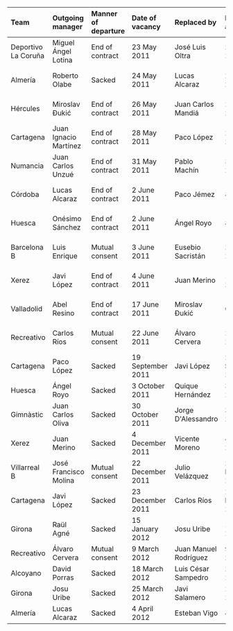 | Team                | Outgoing manager      | Manner of departure   | Date of vacancy   | Replaced by           | Date of appointment   | Position in table   |
|:--------------------|:----------------------|:----------------------|:------------------|:----------------------|:----------------------|:--------------------|
| Deportivo La Coruña | Miguel Ángel Lotina   | End of contract       | 23 May 2011       | José Luis Oltra       | 27 May 2011           | 18th (in La Liga )  |
| Almería             | Roberto Olabe         | Sacked                | 24 May 2011       | Lucas Alcaraz         | 25 June 2011          | 20th (in La Liga )  |
| Hércules            | Miroslav Đukić        | End of contract       | 26 May 2011       | Juan Carlos Mandiá    | 22 June 2011          | 19th (in La Liga )  |
| Cartagena           | Juan Ignacio Martínez | End of contract       | 28 May 2011       | Paco López            | 28 May 2011           | 13th ( 2010–11 )    |
| Numancia            | Juan Carlos Unzué     | End of contract       | 31 May 2011       | Pablo Machín          | 31 May 2011           | 10th ( 2010–11 )    |
| Córdoba             | Lucas Alcaraz         | End of contract       | 2 June 2011       | Paco Jémez            | 8 June 2011           | 16th ( 2010–11 )    |
| Huesca              | Onésimo Sánchez       | End of contract       | 2 June 2011       | Ángel Royo            | 8 June 2011           | 14th ( 2010–11 )    |
| Barcelona B         | Luis Enrique          | Mutual consent        | 3 June 2011       | Eusebio Sacristán     | 28 June 2011          | 3rd ( 2010–11 )     |
| Xerez               | Javi López            | End of contract       | 4 June 2011       | Juan Merino           | 14 June 2011          | 8th ( 2010–11 )     |
| Valladolid          | Abel Resino           | End of contract       | 17 June 2011      | Miroslav Đukić        | 6 July 2011           | 7th ( 2010–11 )     |
| Recreativo          | Carlos Ríos           | Mutual consent        | 22 June 2011      | Álvaro Cervera        | 24 June 2011          | 12th ( 2010–11 )    |
| Cartagena           | Paco López            | Sacked                | 19 September 2011 | Javi López            | 20 September 2011     | 22nd                |
| Huesca              | Ángel Royo            | Sacked                | 3 October 2011    | Quique Hernández      | 3 October 2011        | 20th                |
| Gimnàstic           | Juan Carlos Oliva     | Sacked                | 30 October 2011   | Jorge D'Alessandro    | 31 October 2011       | 22nd                |
| Xerez               | Juan Merino           | Sacked                | 4 December 2011   | Vicente Moreno        | 4 December 2011       | 16th                |
| Villarreal B        | José Francisco Molina | Mutual consent        | 22 December 2011  | Julio Velázquez       | 22 December 2011      | 18th                |
| Cartagena           | Javi López            | Sacked                | 23 December 2011  | Carlos Ríos           | 23 December 2011      | 22nd                |
| Girona              | Raül Agné             | Sacked                | 15 January 2012   | Josu Uribe            | 15 January 2012       | 21st                |
| Recreativo          | Álvaro Cervera        | Mutual consent        | 9 March 2012      | Juan Manuel Rodríguez | 9 March 2012          | 11th                |
| Alcoyano            | David Porras          | Sacked                | 18 March 2012     | Luis César Sampedro   | 21 March 2012         | 19th                |
| Girona              | Josu Uribe            | Sacked                | 25 March 2012     | Javi Salamero         | 25 March 2012         | 21st                |
| Almería             | Lucas Alcaraz         | Sacked                | 4 April 2012      | Esteban Vigo          | 4 April 2012          | 5th                 |